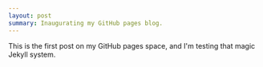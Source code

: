 ```yaml
---
layout: post
summary: Inaugurating my GitHub pages blog.
---
```

This is the first post on my GitHub pages space, and I'm testing that magic Jekyll system.